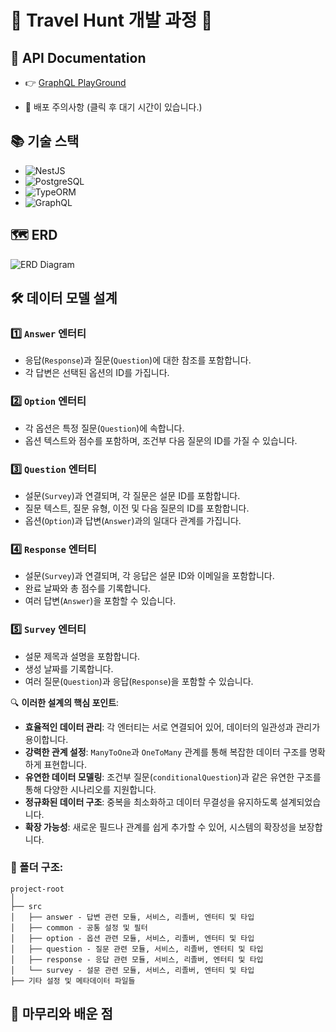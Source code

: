 # 🚀 Travel Hunt 개발 과정 🚀

## 📘 API Documentation

- 👉 [GraphQL PlayGround](https://travel-hunt.onrender.com/graphql/)

- 🚀 배포 주의사항 (클릭 후 대기 시간이 있습니다.)

## 📚 기술 스택

- ![NestJS](https://img.shields.io/badge/NestJS-E0234E?style=for-the-badge&logo=nestjs&logoColor=white)
- ![PostgreSQL](https://img.shields.io/badge/PostgreSQL-336791?style=for-the-badge&logo=postgresql&logoColor=white)
- ![TypeORM](https://img.shields.io/badge/TypeORM-fe0902?style=for-the-badge&logo=databricks&logoColor=white)
- ![GraphQL](https://img.shields.io/badge/GraphQL-E10098?style=for-the-badge&logo=graphql&logoColor=white)

## 🗺️ ERD

![ERD Diagram](erd.png)

## 🛠️ 데이터 모델 설계

### 1️⃣ `Answer` 엔터티

- 응답(`Response`)과 질문(`Question`)에 대한 참조를 포함합니다.
- 각 답변은 선택된 옵션의 ID를 가집니다.

### 2️⃣ `Option` 엔터티

- 각 옵션은 특정 질문(`Question`)에 속합니다.
- 옵션 텍스트와 점수를 포함하며, 조건부 다음 질문의 ID를 가질 수 있습니다.

### 3️⃣ `Question` 엔터티

- 설문(`Survey`)과 연결되며, 각 질문은 설문 ID를 포함합니다.
- 질문 텍스트, 질문 유형, 이전 및 다음 질문의 ID를 포함합니다.
- 옵션(`Option`)과 답변(`Answer`)과의 일대다 관계를 가집니다.

### 4️⃣ `Response` 엔터티

- 설문(`Survey`)과 연결되며, 각 응답은 설문 ID와 이메일을 포함합니다.
- 완료 날짜와 총 점수를 기록합니다.
- 여러 답변(`Answer`)을 포함할 수 있습니다.

### 5️⃣ `Survey` 엔터티

- 설문 제목과 설명을 포함합니다.
- 생성 날짜를 기록합니다.
- 여러 질문(`Question`)과 응답(`Response`)을 포함할 수 있습니다.

🔍 **이러한 설계의 핵심 포인트**:

- **효율적인 데이터 관리**: 각 엔터티는 서로 연결되어 있어, 데이터의 일관성과 관리가 용이합니다.
- **강력한 관계 설정**: `ManyToOne`과 `OneToMany` 관계를 통해 복잡한 데이터 구조를 명확하게 표현합니다.
- **유연한 데이터 모델링**: 조건부 질문(`conditionalQuestion`)과 같은 유연한 구조를 통해 다양한 시나리오를 지원합니다.
- **정규화된 데이터 구조**: 중복을 최소화하고 데이터 무결성을 유지하도록 설계되었습니다.
- **확장 가능성**: 새로운 필드나 관계를 쉽게 추가할 수 있어, 시스템의 확장성을 보장합니다.

### 📁 폴더 구조:

```
project-root
│
├── src
│   ├── answer - 답변 관련 모듈, 서비스, 리졸버, 엔터티 및 타입
│   ├── common - 공통 설정 및 필터
│   ├── option - 옵션 관련 모듈, 서비스, 리졸버, 엔터티 및 타입
│   ├── question - 질문 관련 모듈, 서비스, 리졸버, 엔터티 및 타입
│   ├── response - 응답 관련 모듈, 서비스, 리졸버, 엔터티 및 타입
│   └── survey - 설문 관련 모듈, 서비스, 리졸버, 엔터티 및 타입
├── 기타 설정 및 메타데이터 파일들
```

## 🏁 마무리와 배운 점

